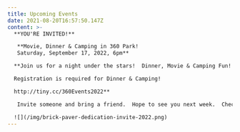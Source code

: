 ```yaml
---
title: Upcoming Events
date: 2021-08-20T16:57:50.147Z
content: >-
  **YOU'RE INVITED!**

   **Movie, Dinner & Camping in 360 Park! 
   Saturday, September 17, 2022, 6pm**

  **Join us for a night under the stars!  Dinner, Movie & Camping Fun! 

  Registration is required for Dinner & Camping!

  http://tiny.cc/360Events2022**

   Invite someone and bring a friend.  Hope to see you next week.  Check out our Facebook page for highlights.

  ![](/img/brick-paver-dedication-invite-2022.png)
---
```

